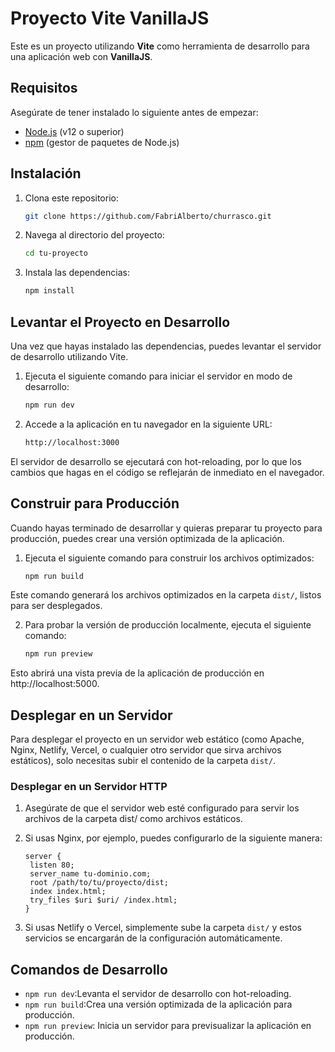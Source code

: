 # Proyecto Vite VanillaJS

Este es un proyecto utilizando **Vite** como herramienta de desarrollo para una aplicación web con **VanillaJS**.

## Requisitos

Asegúrate de tener instalado lo siguiente antes de empezar:

- [Node.js](https://nodejs.org/) (v12 o superior)
- [npm](https://www.npmjs.com/) (gestor de paquetes de Node.js)

## Instalación

1. Clona este repositorio:

   ```bash
   git clone https://github.com/FabriAlberto/churrasco.git
2. Navega al directorio del proyecto:
   
   ```bash
   cd tu-proyecto
3. Instala las dependencias:
   
   ```bash
   npm install
## Levantar el Proyecto en Desarrollo

Una vez que hayas instalado las dependencias, puedes levantar el servidor de desarrollo utilizando Vite.

1. Ejecuta el siguiente comando para iniciar el servidor en modo de desarrollo:
   
   ```bash
   npm run dev
2. Accede a la aplicación en tu navegador en la siguiente URL:
   
   ```bash
   http://localhost:3000
El servidor de desarrollo se ejecutará con hot-reloading, por lo que los cambios que hagas en el código se reflejarán de inmediato en el navegador.

## Construir para Producción

Cuando hayas terminado de desarrollar y quieras preparar tu proyecto para producción, puedes crear una versión optimizada de la aplicación.
1. Ejecuta el siguiente comando para construir los archivos optimizados:
   
   ```bash
   npm run build
Este comando generará los archivos optimizados en la carpeta `dist/`, listos para ser desplegados.

2. Para probar la versión de producción localmente, ejecuta el siguiente comando:
   
   ```bash
   npm run preview
Esto abrirá una vista previa de la aplicación de producción en http://localhost:5000.

## Desplegar en un Servidor
Para desplegar el proyecto en un servidor web estático (como Apache, Nginx, Netlify, Vercel, o cualquier otro servidor que sirva archivos estáticos), solo necesitas subir el contenido de la carpeta `dist/`.
### Desplegar en un Servidor HTTP
1. Asegúrate de que el servidor web esté configurado para servir los archivos de la carpeta dist/ como archivos estáticos.
2. Si usas Nginx, por ejemplo, puedes configurarlo de la siguiente manera:

   ```ngnix
   server {
    listen 80;
    server_name tu-dominio.com;
    root /path/to/tu/proyecto/dist;
    index index.html;
    try_files $uri $uri/ /index.html;
   }
3. Si usas Netlify o Vercel, simplemente sube la carpeta `dist/` y estos servicios se encargarán de la configuración automáticamente.

## Comandos de Desarrollo
- `npm run dev`:Levanta el servidor de desarrollo con hot-reloading.
- `npm run build`:Crea una versión optimizada de la aplicación para producción.
- `npm run preview`: Inicia un servidor para previsualizar la aplicación en producción.